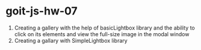 # goit-js-hw-07
1) Creating a gallery with the help of basicLightbox library and the ability to click on its elements and view the full-size image in the modal window
2) Creating a gallary with SimpleLightbox library
